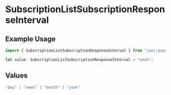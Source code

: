 # SubscriptionListSubscriptionResponseInterval

## Example Usage

```typescript
import { SubscriptionListSubscriptionResponseInterval } from "jani-payments/models/operations";

let value: SubscriptionListSubscriptionResponseInterval = "week";
```

## Values

```typescript
"day" | "week" | "month" | "year"
```